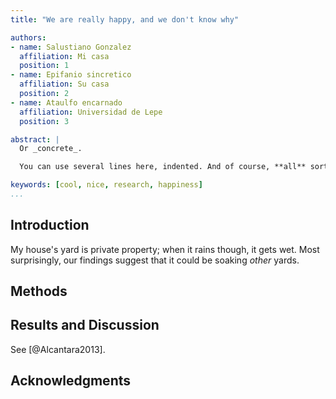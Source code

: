 ```yaml
---
title: "We are really happy, and we don't know why"

authors:
- name: Salustiano Gonzalez
  affiliation: Mi casa
  position: 1
- name: Epifanio sincretico
  affiliation: Su casa
  position: 2
- name: Ataulfo encarnado
  affiliation: Universidad de Lepe
  position: 3

abstract: |
  Or _concrete_.

  You can use several lines here, indented. And of course, **all** sort of _markdown_ `stuff`.

keywords: [cool, nice, research, happiness]
...
```



<!-- Normal PeerJ structure -->

## Introduction

My house's yard is private property; when it rains though, it gets wet. Most surprisingly, our findings suggest that it could be soaking _other_ yards.

## Methods

## Results and Discussion

See [@Alcantara2013].

## Acknowledgments
